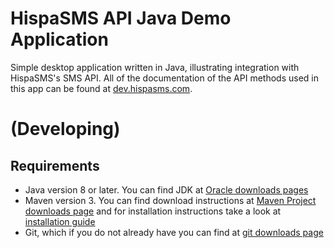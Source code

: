 # HispaSMS API Java Demo Application

Simple desktop application written in Java, illustrating integration with HispaSMS's SMS API. All of the documentation of the API methods used in this app can be found at [dev.hispasms.com](https://dev.hispasms.com/).

# (Developing)

## Requirements

* Java version 8 or later. You can find JDK at 
[Oracle downloads pages](http://www.oracle.com/technetwork/java/javase/downloads/index.html)
* Maven version 3. You can find download instructions at 
[Maven Project downloads page](http://maven.apache.org/download.cgi) and for installation instructions take a look at
 [installation guide](http://maven.apache.org/install.html)
* Git, which if you do not already have you can find at [git downloads page](https://git-scm.com/downloads)

